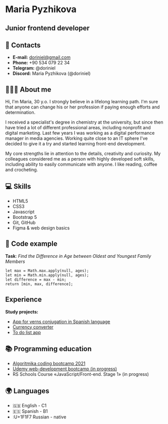 # Maria Pyzhikova
## Junior frontend developer
## 📧 Contacts
* **E-mail:** doriniel@gmail.com
* **Phone:** +90 534 079 22 34
* **Telegram:** @doriniel
* **Discord:** Maria Pyzhikova (@doriniel)
## 👩🏻‍🦰 About me
Hi, I'm Maria, 30 y.o. I strongly believe in a lifelong learning path. I'm sure that anyone can change his or her profession if paying enough efforts and determination.

I received a specialist's degree in chemistry at the university, but since then have tried a lot of different professional areas, including nonprofit and digital marketing. Last few years I was working as a digital performance manager in media agencies. Working quite close to an IT sphere I've decided to give it a try and started learning front-end development. 

My core strengths lie in attention to the details, creativity and curiosity.
My colleagues considered me as a person with highly developed soft skills, including ability to easily communicate with anyone.
I like reading, coffee and crocheting.
## 💻 Skills
* HTML5
* CSS3
* Javascript
* Bootstrap 5
* Git, GitHub
* Figma & web design basics
## 💾 Code example
**Task**: *Find the Difference in Age between Oldest and Youngest Family Members*
```function differenceInAges(ages){
let max = Math.max.apply(null, ages);
let min = Math.min.apply(null, ages);
let difference = max - min;
return [min, max, difference];
```
## Experience
**Study projects:**
* [App for verns conjugation in Spanish language](https://github.com/Doriniel/Spanish-verbs-conjugation-app)
* [Currency converter](https://doriniel.github.io/Currency-converter-project/)
* [To do list app](https://doriniel.github.io/To-Do-List-project/)

## 📚 Programming education
* [Algoritmika coding bootcamp 2021](https://bootcamp.algoritmika.org/)
* [Udemy web-development bootcamp (in progress)](https://www.udemy.com/course/the-complete-web-development-bootcamp/)
* RS Schools Course «JavaScript/Front-end. Stage 1» (in progress)

## 🌍 Languages
* :gb: English - C1
* 🇪🇸 Spanish - B1
* :U+1F1F7 Russian - native